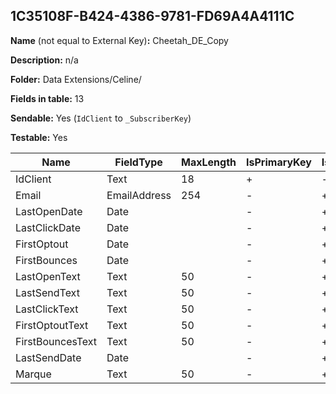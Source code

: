 ## 1C35108F-B424-4386-9781-FD69A4A4111C

**Name** (not equal to External Key)**:** Cheetah_DE_Copy

**Description:** n/a

**Folder:** Data Extensions/Celine/

**Fields in table:** 13

**Sendable:** Yes (`IdClient` to `_SubscriberKey`)

**Testable:** Yes

| Name | FieldType | MaxLength | IsPrimaryKey | IsNullable | DefaultValue |
| --- | --- | --- | --- | --- | --- |
| IdClient | Text | 18 | + | - |  |
| Email | EmailAddress | 254 | - | + |  |
| LastOpenDate | Date |  | - | + |  |
| LastClickDate | Date |  | - | + |  |
| FirstOptout | Date |  | - | + |  |
| FirstBounces | Date |  | - | + |  |
| LastOpenText | Text | 50 | - | + |  |
| LastSendText | Text | 50 | - | + |  |
| LastClickText | Text | 50 | - | + |  |
| FirstOptoutText | Text | 50 | - | + |  |
| FirstBouncesText | Text | 50 | - | + |  |
| LastSendDate | Date |  | - | + |  |
| Marque | Text | 50 | - | + |  |
